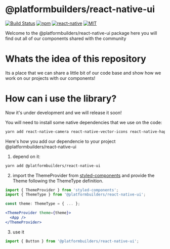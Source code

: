 # @platformbuilders/react-native-ui

[![Build Status][check-badge]][workflows]
[![npm][npm-badge]][npm]
[![react-native][rn-badge]][rn]
[![MIT][license-badge]][license]

[npm-badge]: https://img.shields.io/npm/v/@platformbuilders/react-native-ui.svg
[npm]: https://www.npmjs.com/package/@platformbuilders/react-native-ui
[rn]: https://facebook.github.io/react-native
[rn-badge]: https://img.shields.io/badge/react--native-v0.61-05A5D1.svg
[license-badge]: https://img.shields.io/dub/l/vibe-d.svg
[license]: https://raw.githubusercontent.com/platformbuilders/react-native-element/master/LICENSE.md
[workflows]: https://github.com/platformbuilders/react-native-ui/actions
[check-badge]: https://github.com/platformbuilders/react-native-ui/workflows/check/badge.svg

Welcome to the @platformbuilders/react-native-ui package here you will find out all of our components shared with the community

# Whats the idea of this repository

Its a place that we can share a little bit of our code base and show how we work on our projects with our components!

# How can i use the library?

Now it's under development and we will release it soon!

You will need to install some native dependencies that we use on the code:

```bash
yarn add react-native-camera react-native-vector-icons react-native-haptic react-native-image-picker react-native-svg react-native-fast-image react-native-checkbox && cd ios && pod install
```

Here's how you add our dependencie to your project @platformbuilders/react-native-ui

1. depend on it:

```bash
yarn add @platformbuilders/react-native-ui
```

2. import the ThemeProvider from [styled-components](https://styled-components.com/docs/advanced) and provide the Theme following the ThemeType definition.

```jsx
import { ThemeProvider } from 'styled-components';
import { ThemeType } from '@platformbuilders/react-native-ui';

const theme: ThemeType = { ... };

<ThemeProvider theme={theme}>
  <App />
</ThemeProvider>
```

3. use it

```jsx
import { Button } from '@platformbuilders/react-native-ui';
```
